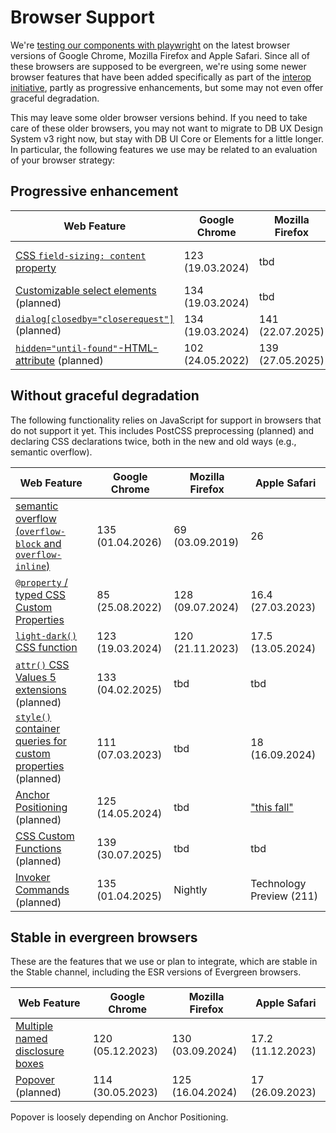 # Browser Support

We're [testing our components with playwright](../../foundations/test-table) on the latest browser versions of Google Chrome, Mozilla Firefox and Apple Safari. Since all of these browsers are supposed to be evergreen, we're using some newer browser features that have been added specifically as part of the [interop initiative](https://web.dev/blog/interop-2025), partly as progressive enhancements, but some may not even offer graceful degradation.

This may leave some older browser versions behind. If you need to take care of these older browsers, you may not want to migrate to DB UX Design System v3 right now, but stay with DB UI Core or Elements for a little longer. In particular, the following features we use may be related to an evaluation of your browser strategy:

## Progressive enhancement

| Web Feature                                                                                                                             | Google Chrome    | Mozilla Firefox  | Apple Safari             |
| --------------------------------------------------------------------------------------------------------------------------------------- | ---------------- | ---------------- | ------------------------ |
| [CSS `field-sizing: content` property](https://caniuse.com/mdn-css_properties_field-sizing_content)                                     | 123 (19.03.2024) | tbd              | Technology Preview (220) |
| [Customizable select elements](https://caniuse.com/selectlist) (planned)                                                                | 134 (19.03.2024) | tbd              | tbd                      |
| [`dialog[closedby="closerequest"]`](https://developer.mozilla.org/en-US/docs/Web/HTML/Reference/Elements/dialog#closerequest) (planned) | 134 (19.03.2024) | 141 (22.07.2025) | tbd                      |
| [`hidden="until-found"`-HTML-attribute](https://caniuse.com/mdn-html_global_attributes_hidden_until-found) (planned)                    | 102 (24.05.2022) | 139 (27.05.2025) | tbd                      |

## Without graceful degradation

The following functionality relies on JavaScript for support in browsers that do not support it yet. This includes PostCSS preprocessing (planned) and declaring CSS declarations twice, both in the new and old ways (e.g., semantic overflow).

| Web Feature                                                                                                                                                                              | Google Chrome    | Mozilla Firefox  | Apple Safari                                                                                                         |
| ---------------------------------------------------------------------------------------------------------------------------------------------------------------------------------------- | ---------------- | ---------------- | -------------------------------------------------------------------------------------------------------------------- |
| [semantic overflow (`overflow-block` and `overflow-inline`)](https://caniuse.com/mdn-css_properties_overflow-block)                                                                      | 135 (01.04.2026) | 69 (03.09.2019)  | 26                                                                                                                   |
| [`@property` / typed CSS Custom Properties](https://developer.mozilla.org/en-US/docs/Web/CSS/@property)                                                                                  | 85 (25.08.2022)  | 128 (09.07.2024) | 16.4 (27.03.2023)                                                                                                    |
| [`light-dark()` CSS function](https://developer.mozilla.org/en-US/docs/Web/CSS/color_value/light-dark)                                                                                   | 123 (19.03.2024) | 120 (21.11.2023) | 17.5 (13.05.2024)                                                                                                    |
| [`attr()` CSS Values 5 extensions](https://developer.mozilla.org/en-US/docs/Web/CSS/attr) (planned)                                                                                      | 133 (04.02.2025) | tbd              | tbd                                                                                                                  |
| [`style()` container queries for custom properties](https://developer.mozilla.org/en-US/docs/Web/CSS/CSS_containment/Container_size_and_style_queries#container_style_queries) (planned) | 111 (07.03.2023) | tbd              | 18 (16.09.2024)                                                                                                      |
| [Anchor Positioning](https://caniuse.com/css-anchor-positioning) (planned)                                                                                                               | 125 (14.05.2024) | tbd              | ["this fall"](https://webkit.org/blog/16993/news-from-wwdc25-web-technology-coming-this-fall-in-safari-26-beta/#css) |
| [CSS Custom Functions](https://www.bram.us/2025/02/09/css-custom-functions-teaser/) (planned)                                                                                            | 139 (30.07.2025) | tbd              | tbd                                                                                                                  |
| [Invoker Commands](https://caniuse.com/mdn-html_elements_button_commandfor) (planned)                                                                                                    | 135 (01.04.2025) | Nightly          | Technology Preview (211)                                                                                             |

## Stable in evergreen browsers

These are the features that we use or plan to integrate, which are stable in the Stable channel, including the ESR versions of Evergreen browsers.

| Web Feature                                                                                                                                     | Google Chrome    | Mozilla Firefox  | Apple Safari      |
| ----------------------------------------------------------------------------------------------------------------------------------------------- | ---------------- | ---------------- | ----------------- |
| [Multiple named disclosure boxes](https://developer.mozilla.org/en-US/docs/Web/HTML/Reference/Elements/details#multiple_named_disclosure_boxes) | 120 (05.12.2023) | 130 (03.09.2024) | 17.2 (11.12.2023) |
| [Popover](https://caniuse.com/mdn-api_htmlelement_popover) (planned)                                                                            | 114 (30.05.2023) | 125 (16.04.2024) | 17 (26.09.2023)   |

Popover is loosely depending on Anchor Positioning.
